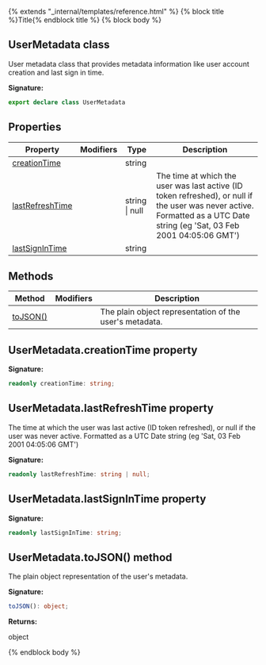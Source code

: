 {% extends "_internal/templates/reference.html" %}
{% block title %}Title{% endblock title %}
{% block body %}

## UserMetadata class

User metadata class that provides metadata information like user account creation and last sign in time.

<b>Signature:</b>

```typescript
export declare class UserMetadata 
```

## Properties

|  Property | Modifiers | Type | Description |
|  --- | --- | --- | --- |
|  [creationTime](./firebase-admin_auth.usermetadata.md#usermetadatacreationtime_property) |  | string |  |
|  [lastRefreshTime](./firebase-admin_auth.usermetadata.md#usermetadatalastrefreshtime_property) |  | string \| null | The time at which the user was last active (ID token refreshed), or null if the user was never active. Formatted as a UTC Date string (eg 'Sat, 03 Feb 2001 04:05:06 GMT') |
|  [lastSignInTime](./firebase-admin_auth.usermetadata.md#usermetadatalastsignintime_property) |  | string |  |

## Methods

|  Method | Modifiers | Description |
|  --- | --- | --- |
|  [toJSON()](./firebase-admin_auth.usermetadata.md#usermetadatatojson_method) |  |  The plain object representation of the user's metadata. |

## UserMetadata.creationTime property

<b>Signature:</b>

```typescript
readonly creationTime: string;
```

## UserMetadata.lastRefreshTime property

The time at which the user was last active (ID token refreshed), or null if the user was never active. Formatted as a UTC Date string (eg 'Sat, 03 Feb 2001 04:05:06 GMT')

<b>Signature:</b>

```typescript
readonly lastRefreshTime: string | null;
```

## UserMetadata.lastSignInTime property

<b>Signature:</b>

```typescript
readonly lastSignInTime: string;
```

## UserMetadata.toJSON() method

 The plain object representation of the user's metadata.

<b>Signature:</b>

```typescript
toJSON(): object;
```
<b>Returns:</b>

object

{% endblock body %}

